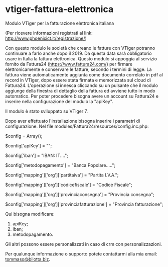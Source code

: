 # vtiger-fattura-elettronica
Modulo VTiger per la fatturazione elettronica italiana

(Per ricevere informazioni registrati al link: http://www.phoenixict.it/registrazione/)

Con questo modulo le società che creano le fatture con VTiger potranno continuare a farlo anche dopo il 2019. Da questa data sarà obbligatorio usare in Italia la fattura elettronica.
Questo modulo si appoggia al servizio fornito da Fattura24 (https://www.fattura24.com/) per firmare elettronicamente e conservare le fatture, secondo i termini di legge.
La fattura viene automaticamente aggiunta come documento correlato in pdf al record in VTiger, dopo essere stata firmata e memorizzata sul cloud di Fattura24.
L'operazione si innesca cliccando su un pulsante che il modulo aggiunge della finestra di dettaglio della fattura ed avviene tutto in modo automatico.
Per poter procedere bisogna avere un account su Fattura24 e inserire nella configurazione del modulo la "apiKey".

Il modulo è stato sviluppato su VTiger 7.

Dopo aver effettuato l'installazione bisogna inserire i parametri di configurazione. Nel file modules/Fattura24/resources/config.inc.php:

$config = Array();

$config['apiKey'] = "";

$config['iban'] = "IBAN: IT....";

$config['metodopagamento'] = "Banca Popolare.....";

$config['mapping']['org']['partitaiva'] = "Partita I.V.A.";

$config['mapping']['org']['codicefiscale'] = "Codice Fiscale";

$config['mapping']['org']['provinciaconsegna'] = "Provincia consegna";

$config['mapping']['org']['provinciafatturazione'] = "Provincia fatturazione";

Qui bisogna modificare:
1) apiKey;
2) iban;
3) metodopagamento.

Gli altri possono essere personalizzati in caso di crm con personalizzazioni.

Per qualunque informazione o supporto potete contattarmi alla mia email: tommaso@bilotta.biz.

